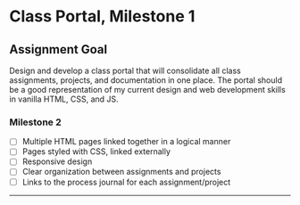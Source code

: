 # Class Portal, Milestone 1

## Assignment Goal

Design and develop a class portal that will consolidate all class assignments, projects, and documentation in one place. The portal should be a good representation of my current  design and web development skills in vanilla HTML, CSS, and JS.

### Milestone 2

- [ ] Multiple HTML pages linked together in a logical manner
- [ ] Pages styled with CSS, linked externally
- [ ] Responsive design
- [ ] Clear organization between assignments and projects
- [ ] Links to the process journal for each assignment/project

---
